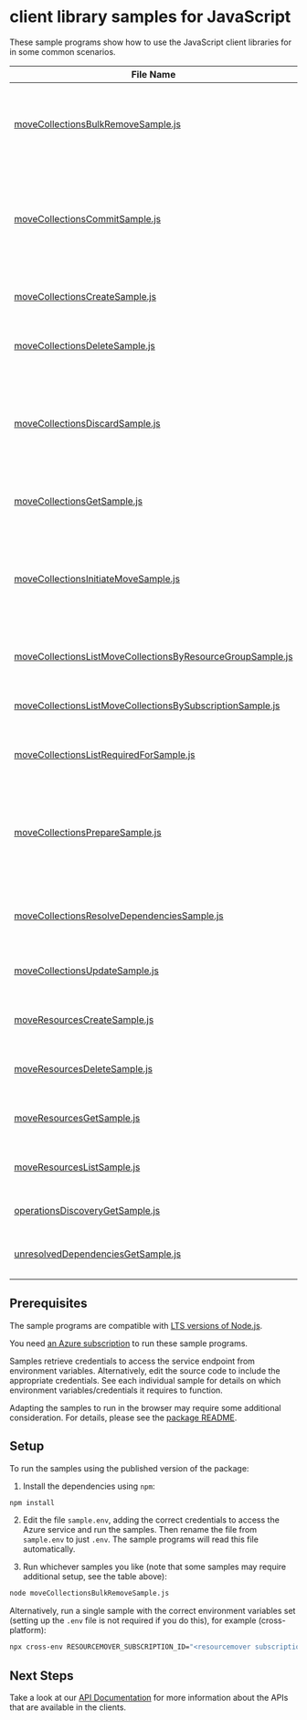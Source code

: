 # client library samples for JavaScript

These sample programs show how to use the JavaScript client libraries for in some common scenarios.

| **File Name**                                                                                                         | **Description**                                                                                                                                                                                                                                                                                                                                                                                                                                                                                                                            |
| --------------------------------------------------------------------------------------------------------------------- | ------------------------------------------------------------------------------------------------------------------------------------------------------------------------------------------------------------------------------------------------------------------------------------------------------------------------------------------------------------------------------------------------------------------------------------------------------------------------------------------------------------------------------------------ |
| [moveCollectionsBulkRemoveSample.js][movecollectionsbulkremovesample]                                                 | Removes the set of move resources included in the request body from move collection. The orchestration is done by service. To aid the user to prerequisite the operation the client can call operation with validateOnly property set to true. x-ms-original-file: specification/resourcemover/resource-manager/Microsoft.Migrate/stable/2023-08-01/examples/MoveCollections_BulkRemove.json                                                                                                                                               |
| [moveCollectionsCommitSample.js][movecollectionscommitsample]                                                         | Commits the set of resources included in the request body. The commit operation is triggered on the moveResources in the moveState 'CommitPending' or 'CommitFailed', on a successful completion the moveResource moveState do a transition to Committed. To aid the user to prerequisite the operation the client can call operation with validateOnly property set to true. x-ms-original-file: specification/resourcemover/resource-manager/Microsoft.Migrate/stable/2023-08-01/examples/MoveCollections_Commit.json                    |
| [moveCollectionsCreateSample.js][movecollectionscreatesample]                                                         | Creates or updates a move collection. x-ms-original-file: specification/resourcemover/resource-manager/Microsoft.Migrate/stable/2023-08-01/examples/MoveCollections_Create.json                                                                                                                                                                                                                                                                                                                                                            |
| [moveCollectionsDeleteSample.js][movecollectionsdeletesample]                                                         | Deletes a move collection. x-ms-original-file: specification/resourcemover/resource-manager/Microsoft.Migrate/stable/2023-08-01/examples/MoveCollections_Delete.json                                                                                                                                                                                                                                                                                                                                                                       |
| [moveCollectionsDiscardSample.js][movecollectionsdiscardsample]                                                       | Discards the set of resources included in the request body. The discard operation is triggered on the moveResources in the moveState 'CommitPending' or 'DiscardFailed', on a successful completion the moveResource moveState do a transition to MovePending. To aid the user to prerequisite the operation the client can call operation with validateOnly property set to true. x-ms-original-file: specification/resourcemover/resource-manager/Microsoft.Migrate/stable/2023-08-01/examples/MoveCollections_Discard.json              |
| [moveCollectionsGetSample.js][movecollectionsgetsample]                                                               | Gets the move collection. x-ms-original-file: specification/resourcemover/resource-manager/Microsoft.Migrate/stable/2023-08-01/examples/MoveCollections_Get.json                                                                                                                                                                                                                                                                                                                                                                           |
| [moveCollectionsInitiateMoveSample.js][movecollectionsinitiatemovesample]                                             | Moves the set of resources included in the request body. The move operation is triggered after the moveResources are in the moveState 'MovePending' or 'MoveFailed', on a successful completion the moveResource moveState do a transition to CommitPending. To aid the user to prerequisite the operation the client can call operation with validateOnly property set to true. x-ms-original-file: specification/resourcemover/resource-manager/Microsoft.Migrate/stable/2023-08-01/examples/MoveCollections_InitiateMove.json           |
| [moveCollectionsListMoveCollectionsByResourceGroupSample.js][movecollectionslistmovecollectionsbyresourcegroupsample] | Get all the Move Collections in the resource group. x-ms-original-file: specification/resourcemover/resource-manager/Microsoft.Migrate/stable/2023-08-01/examples/MoveCollections_ListMoveCollectionsByResourceGroup.json                                                                                                                                                                                                                                                                                                                  |
| [moveCollectionsListMoveCollectionsBySubscriptionSample.js][movecollectionslistmovecollectionsbysubscriptionsample]   | Get all the Move Collections in the subscription. x-ms-original-file: specification/resourcemover/resource-manager/Microsoft.Migrate/stable/2023-08-01/examples/MoveCollections_ListMoveCollectionsBySubscription.json                                                                                                                                                                                                                                                                                                                     |
| [moveCollectionsListRequiredForSample.js][movecollectionslistrequiredforsample]                                       | List of the move resources for which an arm resource is required for. x-ms-original-file: specification/resourcemover/resource-manager/Microsoft.Migrate/stable/2023-08-01/examples/RequiredFor_Get.json                                                                                                                                                                                                                                                                                                                                   |
| [moveCollectionsPrepareSample.js][movecollectionspreparesample]                                                       | Initiates prepare for the set of resources included in the request body. The prepare operation is on the moveResources that are in the moveState 'PreparePending' or 'PrepareFailed', on a successful completion the moveResource moveState do a transition to MovePending. To aid the user to prerequisite the operation the client can call operation with validateOnly property set to true. x-ms-original-file: specification/resourcemover/resource-manager/Microsoft.Migrate/stable/2023-08-01/examples/MoveCollections_Prepare.json |
| [moveCollectionsResolveDependenciesSample.js][movecollectionsresolvedependenciessample]                               | Computes, resolves and validate the dependencies of the moveResources in the move collection. x-ms-original-file: specification/resourcemover/resource-manager/Microsoft.Migrate/stable/2023-08-01/examples/MoveCollections_ResolveDependencies.json                                                                                                                                                                                                                                                                                       |
| [moveCollectionsUpdateSample.js][movecollectionsupdatesample]                                                         | Updates a move collection. x-ms-original-file: specification/resourcemover/resource-manager/Microsoft.Migrate/stable/2023-08-01/examples/MoveCollections_Update.json                                                                                                                                                                                                                                                                                                                                                                       |
| [moveResourcesCreateSample.js][moveresourcescreatesample]                                                             | Creates or updates a Move Resource in the move collection. x-ms-original-file: specification/resourcemover/resource-manager/Microsoft.Migrate/stable/2023-08-01/examples/MoveResources_Create.json                                                                                                                                                                                                                                                                                                                                         |
| [moveResourcesDeleteSample.js][moveresourcesdeletesample]                                                             | Deletes a Move Resource from the move collection. x-ms-original-file: specification/resourcemover/resource-manager/Microsoft.Migrate/stable/2023-08-01/examples/MoveResources_Delete.json                                                                                                                                                                                                                                                                                                                                                  |
| [moveResourcesGetSample.js][moveresourcesgetsample]                                                                   | Gets the Move Resource. x-ms-original-file: specification/resourcemover/resource-manager/Microsoft.Migrate/stable/2023-08-01/examples/MoveResources_Get.json                                                                                                                                                                                                                                                                                                                                                                               |
| [moveResourcesListSample.js][moveresourceslistsample]                                                                 | Lists the Move Resources in the move collection. x-ms-original-file: specification/resourcemover/resource-manager/Microsoft.Migrate/stable/2023-08-01/examples/MoveResources_List.json                                                                                                                                                                                                                                                                                                                                                     |
| [operationsDiscoveryGetSample.js][operationsdiscoverygetsample]                                                       | x-ms-original-file: specification/resourcemover/resource-manager/Microsoft.Migrate/stable/2023-08-01/examples/OperationsDiscovery_Get.json                                                                                                                                                                                                                                                                                                                                                                                                 |
| [unresolvedDependenciesGetSample.js][unresolveddependenciesgetsample]                                                 | Gets a list of unresolved dependencies. x-ms-original-file: specification/resourcemover/resource-manager/Microsoft.Migrate/stable/2023-08-01/examples/UnresolvedDependencies_Get.json                                                                                                                                                                                                                                                                                                                                                      |

## Prerequisites

The sample programs are compatible with [LTS versions of Node.js](https://github.com/nodejs/release#release-schedule).

You need [an Azure subscription][freesub] to run these sample programs.

Samples retrieve credentials to access the service endpoint from environment variables. Alternatively, edit the source code to include the appropriate credentials. See each individual sample for details on which environment variables/credentials it requires to function.

Adapting the samples to run in the browser may require some additional consideration. For details, please see the [package README][package].

## Setup

To run the samples using the published version of the package:

1. Install the dependencies using `npm`:

```bash
npm install
```

2. Edit the file `sample.env`, adding the correct credentials to access the Azure service and run the samples. Then rename the file from `sample.env` to just `.env`. The sample programs will read this file automatically.

3. Run whichever samples you like (note that some samples may require additional setup, see the table above):

```bash
node moveCollectionsBulkRemoveSample.js
```

Alternatively, run a single sample with the correct environment variables set (setting up the `.env` file is not required if you do this), for example (cross-platform):

```bash
npx cross-env RESOURCEMOVER_SUBSCRIPTION_ID="<resourcemover subscription id>" RESOURCEMOVER_RESOURCE_GROUP="<resourcemover resource group>" node moveCollectionsBulkRemoveSample.js
```

## Next Steps

Take a look at our [API Documentation][apiref] for more information about the APIs that are available in the clients.

[movecollectionsbulkremovesample]: https://github.com/Azure/azure-sdk-for-js/blob/main/sdk/resourcemover/arm-resourcemover/samples/v2/javascript/moveCollectionsBulkRemoveSample.js
[movecollectionscommitsample]: https://github.com/Azure/azure-sdk-for-js/blob/main/sdk/resourcemover/arm-resourcemover/samples/v2/javascript/moveCollectionsCommitSample.js
[movecollectionscreatesample]: https://github.com/Azure/azure-sdk-for-js/blob/main/sdk/resourcemover/arm-resourcemover/samples/v2/javascript/moveCollectionsCreateSample.js
[movecollectionsdeletesample]: https://github.com/Azure/azure-sdk-for-js/blob/main/sdk/resourcemover/arm-resourcemover/samples/v2/javascript/moveCollectionsDeleteSample.js
[movecollectionsdiscardsample]: https://github.com/Azure/azure-sdk-for-js/blob/main/sdk/resourcemover/arm-resourcemover/samples/v2/javascript/moveCollectionsDiscardSample.js
[movecollectionsgetsample]: https://github.com/Azure/azure-sdk-for-js/blob/main/sdk/resourcemover/arm-resourcemover/samples/v2/javascript/moveCollectionsGetSample.js
[movecollectionsinitiatemovesample]: https://github.com/Azure/azure-sdk-for-js/blob/main/sdk/resourcemover/arm-resourcemover/samples/v2/javascript/moveCollectionsInitiateMoveSample.js
[movecollectionslistmovecollectionsbyresourcegroupsample]: https://github.com/Azure/azure-sdk-for-js/blob/main/sdk/resourcemover/arm-resourcemover/samples/v2/javascript/moveCollectionsListMoveCollectionsByResourceGroupSample.js
[movecollectionslistmovecollectionsbysubscriptionsample]: https://github.com/Azure/azure-sdk-for-js/blob/main/sdk/resourcemover/arm-resourcemover/samples/v2/javascript/moveCollectionsListMoveCollectionsBySubscriptionSample.js
[movecollectionslistrequiredforsample]: https://github.com/Azure/azure-sdk-for-js/blob/main/sdk/resourcemover/arm-resourcemover/samples/v2/javascript/moveCollectionsListRequiredForSample.js
[movecollectionspreparesample]: https://github.com/Azure/azure-sdk-for-js/blob/main/sdk/resourcemover/arm-resourcemover/samples/v2/javascript/moveCollectionsPrepareSample.js
[movecollectionsresolvedependenciessample]: https://github.com/Azure/azure-sdk-for-js/blob/main/sdk/resourcemover/arm-resourcemover/samples/v2/javascript/moveCollectionsResolveDependenciesSample.js
[movecollectionsupdatesample]: https://github.com/Azure/azure-sdk-for-js/blob/main/sdk/resourcemover/arm-resourcemover/samples/v2/javascript/moveCollectionsUpdateSample.js
[moveresourcescreatesample]: https://github.com/Azure/azure-sdk-for-js/blob/main/sdk/resourcemover/arm-resourcemover/samples/v2/javascript/moveResourcesCreateSample.js
[moveresourcesdeletesample]: https://github.com/Azure/azure-sdk-for-js/blob/main/sdk/resourcemover/arm-resourcemover/samples/v2/javascript/moveResourcesDeleteSample.js
[moveresourcesgetsample]: https://github.com/Azure/azure-sdk-for-js/blob/main/sdk/resourcemover/arm-resourcemover/samples/v2/javascript/moveResourcesGetSample.js
[moveresourceslistsample]: https://github.com/Azure/azure-sdk-for-js/blob/main/sdk/resourcemover/arm-resourcemover/samples/v2/javascript/moveResourcesListSample.js
[operationsdiscoverygetsample]: https://github.com/Azure/azure-sdk-for-js/blob/main/sdk/resourcemover/arm-resourcemover/samples/v2/javascript/operationsDiscoveryGetSample.js
[unresolveddependenciesgetsample]: https://github.com/Azure/azure-sdk-for-js/blob/main/sdk/resourcemover/arm-resourcemover/samples/v2/javascript/unresolvedDependenciesGetSample.js
[apiref]: https://docs.microsoft.com/javascript/api/@azure/arm-resourcemover?view=azure-node-preview
[freesub]: https://azure.microsoft.com/free/
[package]: https://github.com/Azure/azure-sdk-for-js/tree/main/sdk/resourcemover/arm-resourcemover/README.md
